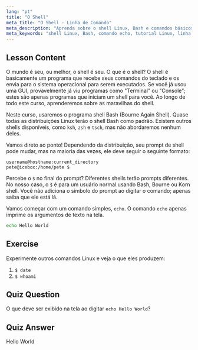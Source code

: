 ```yaml
---
lang: "pt"
title: "O Shell"
meta_title: "O Shell - Linha de Comando"
meta_description: "Aprenda sobre o shell Linux, Bash e comandos básicos como 'echo'. Entenda os prompts do shell e comece sua jornada Linux com este guia amigável para iniciantes."
meta_keywords: "shell Linux, Bash, comando echo, tutorial Linux, linha de comando, Linux para iniciantes, prompt do shell, guia Linux"
---
```


## Lesson Content

O mundo é seu, ou melhor, o shell é seu. O que é o shell? O shell é basicamente um programa que recebe seus comandos do teclado e os envia para o sistema operacional para serem executados. Se você já usou uma GUI, provavelmente já viu programas como "Terminal" ou "Console"; estes são apenas programas que iniciam um shell para você. Ao longo de todo este curso, aprenderemos sobre as maravilhas do shell.

Neste curso, usaremos o programa shell Bash (Bourne Again Shell). Quase todas as distribuições Linux terão o shell Bash como padrão. Existem outros shells disponíveis, como `ksh`, `zsh` e `tsch`, mas não abordaremos nenhum deles.

Vamos direto ao ponto! Dependendo da distribuição, seu prompt de shell pode mudar, mas na maioria das vezes, ele deve seguir o seguinte formato:

```plaintext
username@hostname:current_directory
pete@icebox:/home/pete $
```

Percebe o `$` no final do prompt? Diferentes shells terão prompts diferentes. No nosso caso, o `$` é para um usuário normal usando Bash, Bourne ou Korn shell. Você não adiciona o símbolo do prompt ao digitar o comando; apenas saiba que ele está lá.

Vamos começar com um comando simples, `echo`. O comando `echo` apenas imprime os argumentos de texto na tela.

```bash
echo Hello World
```

## Exercise

Experimente outros comandos Linux e veja o que eles produzem:

1. `$ date`
2. `$ whoami`

## Quiz Question

O que deve ser exibido na tela ao digitar `echo Hello World`?

## Quiz Answer

Hello World
